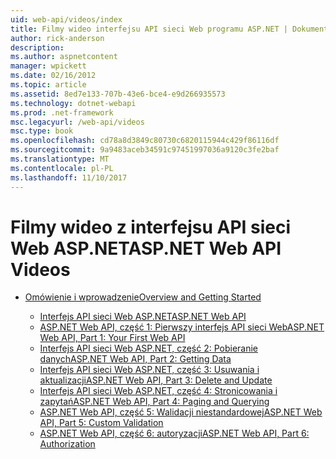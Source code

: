```yaml
---
uid: web-api/videos/index
title: Filmy wideo interfejsu API sieci Web programu ASP.NET | Dokumentacja firmy Microsoft
author: rick-anderson
description: 
ms.author: aspnetcontent
manager: wpickett
ms.date: 02/16/2012
ms.topic: article
ms.assetid: 8ed7e133-707b-43e6-bce4-e9d266935573
ms.technology: dotnet-webapi
ms.prod: .net-framework
msc.legacyurl: /web-api/videos
msc.type: book
ms.openlocfilehash: cd78a8d3849c80730c6820115944c429f86116df
ms.sourcegitcommit: 9a9483aceb34591c97451997036a9120c3fe2baf
ms.translationtype: MT
ms.contentlocale: pl-PL
ms.lasthandoff: 11/10/2017
---
```

<a name="aspnet-web-api-videos"></a><span data-ttu-id="b2079-102">Filmy wideo z interfejsu API sieci Web ASP.NET</span><span class="sxs-lookup"><span data-stu-id="b2079-102">ASP.NET Web API Videos</span></span>
====================
- [<span data-ttu-id="b2079-103">Omówienie i wprowadzenie</span><span class="sxs-lookup"><span data-stu-id="b2079-103">Overview and Getting Started</span></span>](getting-started/index.md)

    - [<span data-ttu-id="b2079-104">Interfejs API sieci Web ASP.NET</span><span class="sxs-lookup"><span data-stu-id="b2079-104">ASP.NET Web API</span></span>](getting-started/aspnet-web-api.md)
    - [<span data-ttu-id="b2079-105">ASP.NET Web API, część 1: Pierwszy interfejs API sieci Web</span><span class="sxs-lookup"><span data-stu-id="b2079-105">ASP.NET Web API, Part 1: Your First Web API</span></span>](getting-started/your-first-web-api.md)
    - [<span data-ttu-id="b2079-106">Interfejs API sieci Web ASP.NET, część 2: Pobieranie danych</span><span class="sxs-lookup"><span data-stu-id="b2079-106">ASP.NET Web API, Part 2: Getting Data</span></span>](getting-started/getting-data.md)
    - [<span data-ttu-id="b2079-107">Interfejs API sieci Web ASP.NET, część 3: Usuwania i aktualizacji</span><span class="sxs-lookup"><span data-stu-id="b2079-107">ASP.NET Web API, Part 3: Delete and Update</span></span>](getting-started/delete-and-update.md)
    - [<span data-ttu-id="b2079-108">Interfejs API sieci Web ASP.NET, część 4: Stronicowania i zapytań</span><span class="sxs-lookup"><span data-stu-id="b2079-108">ASP.NET Web API, Part 4: Paging and Querying</span></span>](getting-started/paging-and-querying.md)
    - [<span data-ttu-id="b2079-109">ASP.NET Web API, część 5: Walidacji niestandardowej</span><span class="sxs-lookup"><span data-stu-id="b2079-109">ASP.NET Web API, Part 5: Custom Validation</span></span>](getting-started/custom-validation.md)
    - [<span data-ttu-id="b2079-110">ASP.NET Web API, część 6: autoryzacji</span><span class="sxs-lookup"><span data-stu-id="b2079-110">ASP.NET Web API, Part 6: Authorization</span></span>](getting-started/authorization.md)
